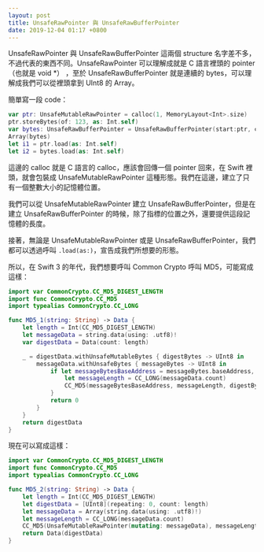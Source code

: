 ```yaml
---
layout: post
title: UnsafeRawPointer 與 UnsafeRawBufferPointer
date: 2019-12-04 01:17 +0800
---
```


 UnsafeRawPointer 與 UnsafeRawBufferPointer 這兩個 structure 名字差不多，不過代表的東西不同。UnsafeRawPointer 可以理解成就是 C 語言裡頭的 pointer（也就是 void *） ，至於 UnsafeRawBufferPointer 就是連續的 bytes，可以理解成我們可以從裡頭拿到 UInt8 的 Array。

 簡單寫一段 code：
 
``` swift
var ptr: UnsafeMutableRawPointer = calloc(1, MemoryLayout<Int>.size)
ptr.storeBytes(of: 123, as: Int.self)
var bytes: UnsafeRawBufferPointer = UnsafeRawBufferPointer(start:ptr, count:MemoryLayout<Int>.size)
Array(bytes)
let i1 = ptr.load(as: Int.self)
let i2 = bytes.load(as: Int.self)
```

這邊的 calloc 就是 C 語言的 calloc，應該會回傳一個 pointer 回來，在 Swift 裡頭，就會包裝成 UnsafeMutableRawPointer 這種形態。我們在這邊，建立了只有一個整數大小的記憶體位置。

我們可以從 UnsafeMutableRawPointer 建立 UnsafeRawBufferPointer，但是在建立 UnsafeRawBufferPointer 的時候，除了指標的位置之外，還要提供這段記憶體的長度。

接著，無論是 UnsafeMutableRawPointer 或是 UnsafeRawBufferPointer，我們都可以透過呼叫 `.load(as:)`，宣告成我們所想要的形態。

所以，在 Swift 3 的年代，我們想要呼叫 Common Crypto 呼叫 MD5，可能寫成這樣：

``` swift
import var CommonCrypto.CC_MD5_DIGEST_LENGTH
import func CommonCrypto.CC_MD5
import typealias CommonCrypto.CC_LONG

func MD5_1(string: String) -> Data {
	let length = Int(CC_MD5_DIGEST_LENGTH)
	let messageData = string.data(using: .utf8)!
	var digestData = Data(count: length)

	_ = digestData.withUnsafeMutableBytes { digestBytes -> UInt8 in
		messageData.withUnsafeBytes { messageBytes -> UInt8 in
			if let messageBytesBaseAddress = messageBytes.baseAddress, let digestBytesBlindMemory = digestBytes.bindMemory(to: UInt8.self).baseAddress {
				let messageLength = CC_LONG(messageData.count)
				CC_MD5(messageBytesBaseAddress, messageLength, digestBytesBlindMemory)
			}
			return 0
		}
	}
	return digestData
}
```

現在可以寫成這樣：

``` swift
import var CommonCrypto.CC_MD5_DIGEST_LENGTH
import func CommonCrypto.CC_MD5
import typealias CommonCrypto.CC_LONG

func MD5_2(string: String) -> Data {
	let length = Int(CC_MD5_DIGEST_LENGTH)
	let digestData = [UInt8](repeating: 0, count: length)
	let messageData = Array(string.data(using: .utf8)!)
	let messageLength = CC_LONG(messageData.count)
	CC_MD5(UnsafeMutableRawPointer(mutating: messageData), messageLength,UnsafeMutableRawPointer(mutating: digestData).bindMemory(to: UInt8.self, capacity: length))
	return Data(digestData)
}
```